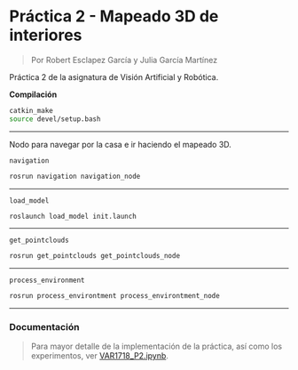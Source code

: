 # Práctica 2 - Mapeado 3D de interiores

>Por Robert Esclapez García y Julia García Martínez

Práctica 2 de la asignatura de Visión Artificial y Robótica.

**Compilación**
```bash
catkin_make
source devel/setup.bash
```

---

Nodo para navegar por la casa e ir haciendo el mapeado 3D.

`navigation`
```bash
rosrun navigation navigation_node
```

---

`load_model`
```bash
roslaunch load_model init.launch
```

---

`get_pointclouds`
```bash
rosrun get_pointclouds get_pointclouds_node
```

---

`process_environment`
```bash
rosrun process_environtment process_environtment_node
```

---

### Documentación
> Para mayor detalle de la implementación de la práctica, así como los experimentos, ver [VAR1718_P2.ipynb](https://github.com/jgm139/var1718P2/blob/master/doc/VAR1718P2.md).